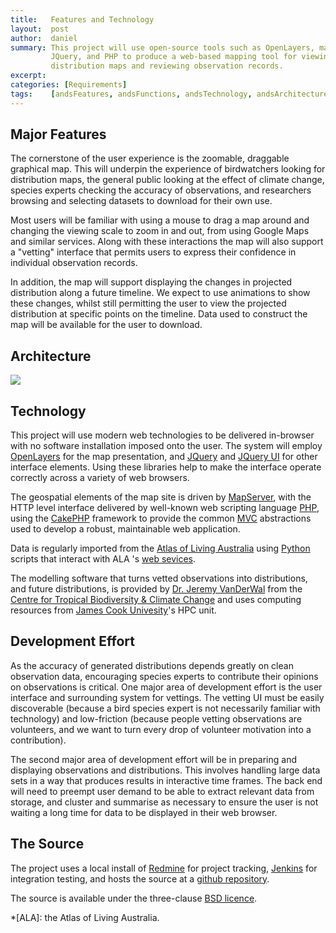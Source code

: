 ```yaml
---
title:   Features and Technology
layout:  post
author:  daniel
summary: This project will use open-source tools such as OpenLayers, mapserver,
         JQuery, and PHP to produce a web-based mapping tool for viewing species
         distribution maps and reviewing observation records.
excerpt:
categories: [Requirements]
tags:    [andsFeatures, andsFunctions, andsTechnology, andsArchitecture, andsTools]
---
```


Major Features
--------------
The cornerstone of the user experience is the zoomable, draggable 
graphical map.  This will underpin the experience of birdwatchers
looking for distribution maps, the general public looking at the 
effect of climate change, species experts checking the accuracy of
observations, and researchers browsing and selecting datasets to
download for their own use.

Most users will be familiar with using a mouse to drag a map 
around and changing the viewing scale to zoom in and out, from 
using Google Maps and similar services.  Along with these
interactions the map will also support a "vetting" interface that
permits users to express their confidence in individual observation
records.

In addition, the map will support displaying the changes in 
projected distribution along a future timeline.  We expect to use
animations to show these changes, whilst still permitting the user
to view the projected distribution at specific points on the 
timeline.  Data used to construct the map will be available for
the user to download.

Architecture
------------
<img class="diagram" src="{{ site.basepath }}/images/HighLevelArchitecture.png">

Technology
----------
This project will use modern web technologies to be delivered 
in-browser with no software installation imposed onto the user.
The system will employ [OpenLayers](http://openlayers.org/) for
the map presentation, and [JQuery](http://jquery.com) and 
[JQuery UI](http://jqueryui.com) for other interface elements.  Using 
these libraries help to make the interface operate correctly across a 
variety of web browsers.

The geospatial elements of the map site is driven by 
[MapServer](http://mapserver.org/), with the HTTP level interface
delivered by well-known web scripting language
[PHP](http://www.php.net/), using the 
[CakePHP](http://cakephp.org/) framework to provide the common 
[MVC](http://en.wikipedia.org/wiki/Model%E2%80%93view%E2%80%93controller)
abstractions used to develop a robust, maintainable web application.

Data is regularly imported from the 
[Atlas of Living Australia](http://www.ala.org.au/) using
[Python](http://www.python.org/) scripts that interact with ALA 's
[web sevices](http://www.ala.org.au/about-the-atlas/downloadable-tools/web-services/).

The modelling software that turns vetted observations into distributions,
and future distributions, is provided by 
[Dr. Jeremy VanDerWal](http://www.jcu.edu.au/ctbcc/staff/JCUDEV_015851.html)
from the 
[Centre for Tropical Biodiversity & Climate Change](http://www.jcu.edu.au/ctbcc)
and uses computing resources from 
[James Cook Univesity](http://www.jcu.edu.au)'s HPC unit.

Development Effort
------------------
As the accuracy of generated distributions depends greatly on clean
observation data, encouraging species experts to contribute their 
opinions on observations is critical.  One major area of development 
effort is the user interface and surrounding system for vettings.
The vetting UI must be easily discoverable (because a bird species expert is not
necessarily familiar with technology) and low-friction (because people
vetting observations are volunteers, and we want to turn every drop of
volunteer motivation into a contribution).

The second major area of development effort will be in preparing and
displaying observations and distributions.  This involves handling 
large data sets in a way that produces results in interactive time 
frames.  The back end will need to preempt user demand to
be able to extract relevant data from storage, and cluster and 
summarise as necessary to ensure the user is not waiting a long time
for data to be displayed in their web browser.

The Source
----------
The project uses a local install of
[Redmine](http://www.redmine.org/) for project tracking, 
[Jenkins](http://jenkins-ci.org/) for integration testing,
and hosts the source at a
[github repository](https://github.com/jcu-eresearch/AP03-Research).

The source is available under the three-clause 
[BSD licence](http://www.opensource.org/licenses/BSD-3-Clause).

*[ALA]: the Atlas of Living Australia.


